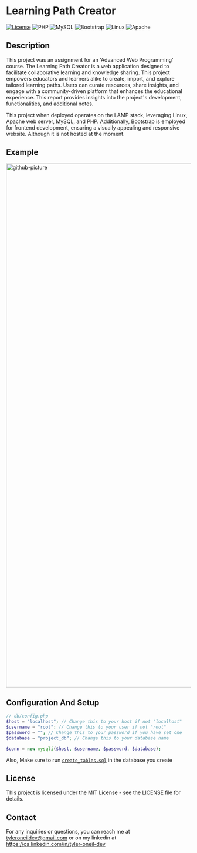 # Learning Path Creator
[![License](https://img.shields.io/badge/License-MIT-blue.svg)](https://opensource.org/licenses/MIT)
![PHP](https://img.shields.io/badge/PHP-777BB4?style=for-the-badge&logo=php&logoColor=white)
![MySQL](https://img.shields.io/badge/MySQL-00000F?style=for-the-badge&logo=mysql&logoColor=white)
![Bootstrap](https://img.shields.io/badge/Bootstrap-563D7C?style=for-the-badge&logo=bootstrap&logoColor=white)
![Linux](https://img.shields.io/badge/Linux-FCC624?style=for-the-badge&logo=linux&logoColor=black)
![Apache](https://img.shields.io/badge/Apache%20Web%20Server-404D59?style=for-the-badge)

## Description
This project was an assignment for an 'Advanced Web Programming' course. The Learning Path Creator is a web application designed to facilitate collaborative learning and knowledge sharing. This project empowers educators and learners alike to create, import, and explore tailored learning paths. Users can curate resources, share insights, and engage with a community-driven platform that enhances the educational experience. This report provides insights into the project's development, functionalities, and additional notes.

This project when deployed operates on the LAMP stack, leveraging Linux, Apache web server, MySQL, and PHP. Additionally, Bootstrap is employed for frontend development, ensuring a visually appealing and responsive website. Although it is not hosted at the moment.

## Example
<img width="1424" alt="github-picture" src="https://github.com/tyleroneil72/learning-path-creator/assets/43754564/43832ebe-f4bc-4fe1-950d-7b169e811ae1">

## Configuration And Setup
```php
// db/config.php
$host = "localhost"; // Change this to your host if not "localhost"
$username = "root"; // Change this to your user if not "root"
$password = ""; // Change this to your password if you have set one
$database = "project_db"; // Change this to your database name

$conn = new mysqli($host, $username, $password, $database);
```
Also, Make sure to run [`create_tables.sql`](https://github.com/tyleroneil72/learning-path-creator/blob/main/create_tables.sql) in the database you create
## License
This project is licensed under the MIT License - see the LICENSE file for details.

## Contact
For any inquiries or questions, you can reach me at tyleroneildev@gmail.com
or on my linkedin at https://ca.linkedin.com/in/tyler-oneil-dev
